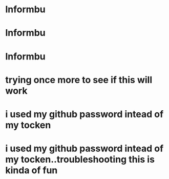 # lnformbu
# lnformbu
# lnformbu
# trying once more to see if this will work
# i used my github password intead of my tocken
# i used my github password intead of my tocken..troubleshooting this is kinda of fun
